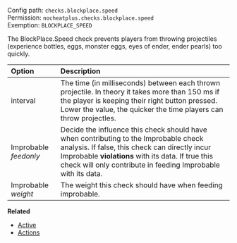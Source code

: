 Config path: `checks.blockplace.speed`  
Permission: `nocheatplus.checks.blockplace.speed`  
Exemption: `BLOCKPLACE_SPEED`  

The BlockPlace.Speed check prevents players from throwing projectiles (experience bottles, eggs, monster eggs, eyes of ender, ender pearls) too quickly.

| Option    | Description |
| :-------- | :---------- |
| interval  | The time (in milliseconds) between each thrown projectile. In theory it takes more than 150 ms if the player is keeping their right button pressed. Lower the value, the quicker the time players can throw projectles. |
| Improbable _feedonly_ | Decide the influence this check should have when contributing to the Improbable check analysis. If false, this check can directly incur Improbable **violations** with its data. If true this check will only contribute in feeding Improbable with its data.|
| Improbable _weight_ |The weight this check should have when feeding improbable.|


**Related**  
* [Active](https://github.com/Updated-NoCheatPlus/Docs/blob/master/Settings/General.md#active)
* [Actions](https://github.com/Updated-NoCheatPlus/Docs/blob/master/Settings/General.md#actions)
